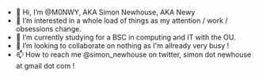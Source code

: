 - 👋 Hi, I’m @M0NWY, AKA Simon Newhouse, AKA Newy
- 👀 I’m interested in a whole load of things as my attention / work / obsessions change.
- 🌱 I’m currently studying for a BSC in computing and IT with the OU.
- 💞️ I’m looking to collaborate on nothing as I'm allready very busy !
- 📫 How to reach me @simon_newhouse on twitter, simon dot newhouse at gmail dot com !

<!---
M0NWY/M0NWY is a ✨ special ✨ repository because its `README.md` (this file) appears on your GitHub profile.
You can click the Preview link to take a look at your changes.
--->
